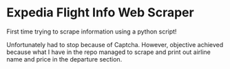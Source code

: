 # Expedia Flight Info Web Scraper

First time trying to scrape information using a python script!

Unfortunately had to stop because of Captcha. However, objective achieved because what I have in the repo managed to scrape and print out airline name and price in the departure section. 

